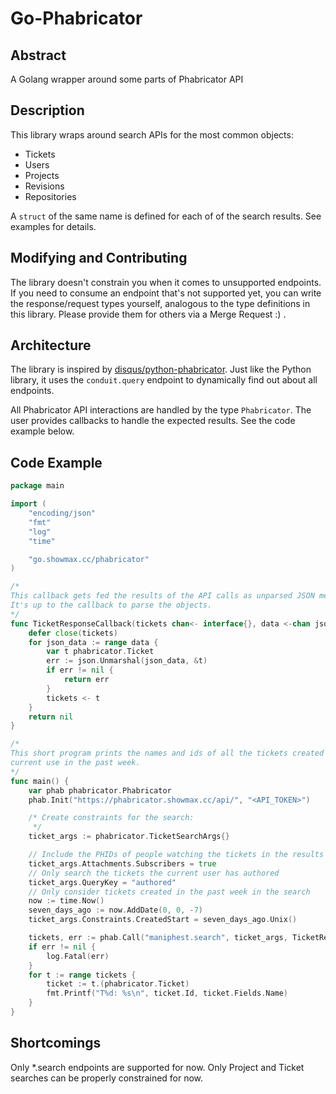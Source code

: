 # Go-Phabricator

## Abstract
A Golang wrapper around some parts of Phabricator API

## Description
This library wraps around search APIs for the most common objects:
* Tickets
* Users
* Projects
* Revisions
* Repositories

A `struct` of the same name is defined for each of of the search results.
See examples for details.

## Modifying and Contributing
The library doesn't constrain you when it comes to unsupported endpoints.  If
you need to consume an endpoint that's not supported yet, you can write the
response/request types yourself, analogous to the type definitions in this
library. Please provide them for others via a Merge Request :) .

## Architecture
The library is inspired by
[disqus/python-phabricator](https://github.com/disqus/python-phabricator).
Just like the Python library, it uses the `conduit.query` endpoint to
dynamically find out about all endpoints.

All Phabricator API interactions are handled by the type `Phabricator`.  The
user provides callbacks to handle the expected results. See the code example
below.

## Code Example

```go
package main

import (
	"encoding/json"
	"fmt"
	"log"
	"time"

	"go.showmax.cc/phabricator"
)

/*
This callback gets fed the results of the API calls as unparsed JSON messages.
It's up to the callback to parse the objects.
*/
func TicketResponseCallback(tickets chan<- interface{}, data <-chan json.RawMessage) error {
	defer close(tickets)
	for json_data := range data {
		var t phabricator.Ticket
		err := json.Unmarshal(json_data, &t)
		if err != nil {
			return err
		}
		tickets <- t
	}
	return nil
}

/*
This short program prints the names and ids of all the tickets created by the
current use in the past week.
*/
func main() {
	var phab phabricator.Phabricator
	phab.Init("https://phabricator.showmax.cc/api/", "<API_TOKEN>")

	/* Create constraints for the search:
	 */
	ticket_args := phabricator.TicketSearchArgs{}

	// Include the PHIDs of people watching the tickets in the results
	ticket_args.Attachments.Subscribers = true
	// Only search the tickets the current user has authored
	ticket_args.QueryKey = "authored"
	// Only consider tickets created in the past week in the search
	now := time.Now()
	seven_days_ago := now.AddDate(0, 0, -7)
	ticket_args.Constraints.CreatedStart = seven_days_ago.Unix()

	tickets, err := phab.Call("maniphest.search", ticket_args, TicketResponseCallback)
	if err != nil {
		log.Fatal(err)
	}
	for t := range tickets {
		ticket := t.(phabricator.Ticket)
		fmt.Printf("T%d: %s\n", ticket.Id, ticket.Fields.Name)
	}
}
```

## Shortcomings
Only \*.search endpoints are supported for now.
Only Project and Ticket searches can be properly constrained for now.
